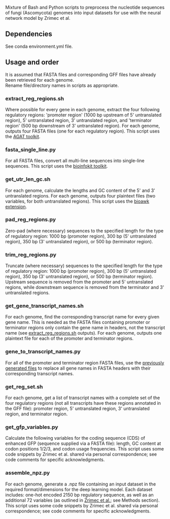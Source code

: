Mixture of Bash and Python scripts to preprocess the nucleotide sequences of fungi (Ascomycota) genomes into input datasets for use with the neural network model by Zrimec et al.

## Dependencies
See conda environment.yml file.

## Usage and order
It is assumed that FASTA files and corresponding GFF files have already been retrieved for each genome.<br>
Rename file/directory names in scripts as appropriate.

### extract_reg_regions.sh
Where possible for every gene in each genome, extract the four following regulatory regions: 'promoter region' (1000 bp upstream of 5' untranslated region), 5' untranslated region, 3' untranslated region, and 'terminator region' (500 bp downstream of 3' untranslated region). For each genome, outputs four FASTA files (one for each regulatory region). This script uses the [AGAT toolkit](https://github.com/NBISweden/AGAT). 

### fasta_single_line.py
For all FASTA files, convert all multi-line sequences into single-line sequences. This script uses the [bioinfokit toolkit](https://github.com/reneshbedre/bioinfokit). 

### get_utr_len_gc.sh
For each genome, calculate the lengths and GC content of the 5' and 3' untranslated regions. For each genome, outputs four plaintext files (two variables, for both untranslated regions). This script uses the [bioawk extension](https://github.com/lh3/bioawk). 

### pad_reg_regions.py
Zero-pad (where necessary) sequences to the specified length for the type of regulatory region: 1000 bp (promoter region), 300 bp (5' untranslated region), 350 bp (3' untranslated region), or 500 bp (terminator region). 

### trim_reg_regions.py
Truncate (where necessary) sequences to the specified length for the type of regulatory region: 1000 bp (promoter region), 300 bp (5' untranslated region), 350 bp (3' untranslated region), or 500 bp (terminator region). Upstream sequence is removed from the promoter and 5' untranslated regions, while downstream sequence is removed from the terminator and 3' untranslated regions. 

### get_gene_transcript_names.sh
For each genome, find the corresponding transcript name for every given gene name. This is needed as the FASTA files containing promoter or terminator regions only contain the gene name in headers, not the transcript name (see [extract_reg_regions.sh](#extract_reg_regionssh) outputs). For each genome, outputs one plaintext file for each of the promoter and terminator regions.

### gene_to_transcript_names.py
For all of the promoter and terminator region FASTA files, use the [previously generated files](#get_gene_transcript_namessh) to replace all gene names in FASTA headers with their corresponding transcript names.

### get_reg_set.sh
For each genome, get a list of transcript names with a complete set of the four regulatory regions (not all transcripts have these regions annotated in the GFF file): promoter region, 5' untranslated region, 3' untranslated region, and terminator region.

### get_gfp_variables.py
Calculate the following variables for the coding sequence (CDS) of enhanced GFP (sequence supplied via a FASTA file): length, GC content at codon positions 1/2/3, and codon usage frequencies. This script uses some code snippets by Zrimec et al. shared via personal correspondence; see code comments for specific acknowledgments. 

### assemble_npz.py
For each genome, generate a .npz file containing an input dataset in the required format/dimensions for the deep learning model. Each dataset includes: one-hot encoded 2150 bp regulatory sequence, as well as an additional 72 variables (as outlined in [Zrimec et al.](https://doi.org/10.1038/s41467-020-19921-4); see Methods section). This script uses some code snippets by Zrimec et al. shared via personal correspondence; see code comments for specific acknowledgments.
